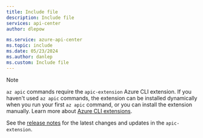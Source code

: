 ```yaml
---
title: Include file
description: Include file
services: api-center
author: dlepow

ms.service: azure-api-center
ms.topic: include
ms.date: 05/23/2024
ms.author: danlep
ms.custom: Include file
---
```


> [!NOTE]
> `az apic` commands require the `apic-extension` Azure CLI extension. If you haven't used `az apic` commands, the extension can be installed dynamically when you run your first `az apic` command, or you can install the extension manually. Learn more about [Azure CLI extensions](/cli/azure/azure-cli-extensions-overview).
>
> See the [release notes](https://github.com/Azure/azure-cli-extensions/blob/main/src/apic-extension/HISTORY.rst) for the latest changes and updates in the `apic-extension`.
